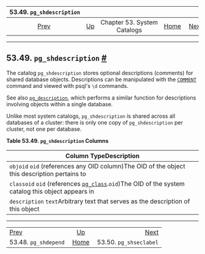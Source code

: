 

|                53.49. `pg_shdescription`               |                                                   |                             |                                                       |                                                            |
| :----------------------------------------------------: | :------------------------------------------------ | :-------------------------: | ----------------------------------------------------: | ---------------------------------------------------------: |
| [Prev](catalog-pg-shdepend.html "53.48. pg_shdepend")  | [Up](catalogs.html "Chapter 53. System Catalogs") | Chapter 53. System Catalogs | [Home](index.html "PostgreSQL 17devel Documentation") |  [Next](catalog-pg-shseclabel.html "53.50. pg_shseclabel") |

***

## 53.49. `pg_shdescription` [#](#CATALOG-PG-SHDESCRIPTION)

The catalog `pg_shdescription` stores optional descriptions (comments) for shared database objects. Descriptions can be manipulated with the [`COMMENT`](sql-comment.html "COMMENT") command and viewed with psql's `\d` commands.

See also [`pg_description`](catalog-pg-description.html "53.19. pg_description"), which performs a similar function for descriptions involving objects within a single database.

Unlike most system catalogs, `pg_shdescription` is shared across all databases of a cluster: there is only one copy of `pg_shdescription` per cluster, not one per database.

**Table 53.49. `pg_shdescription` Columns**

| Column TypeDescription                                                                                                                        |
| --------------------------------------------------------------------------------------------------------------------------------------------- |
| `objoid` `oid` (references any OID column)The OID of the object this description pertains to                                                  |
| `classoid` `oid` (references [`pg_class`](catalog-pg-class.html "53.11. pg_class").`oid`)The OID of the system catalog this object appears in |
| `description` `text`Arbitrary text that serves as the description of this object                                                              |

***

|                                                        |                                                       |                                                            |
| :----------------------------------------------------- | :---------------------------------------------------: | ---------------------------------------------------------: |
| [Prev](catalog-pg-shdepend.html "53.48. pg_shdepend")  |   [Up](catalogs.html "Chapter 53. System Catalogs")   |  [Next](catalog-pg-shseclabel.html "53.50. pg_shseclabel") |
| 53.48. `pg_shdepend`                                   | [Home](index.html "PostgreSQL 17devel Documentation") |                                     53.50. `pg_shseclabel` |
